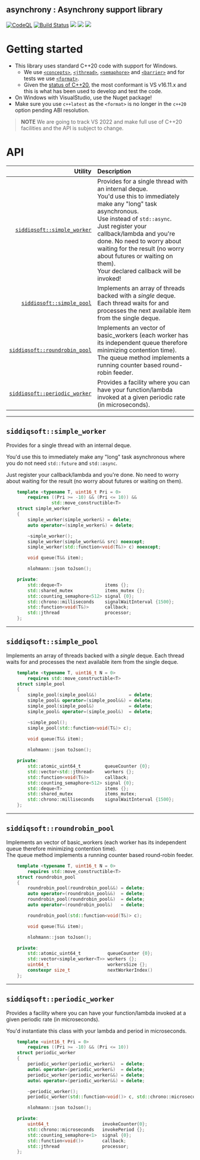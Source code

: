 asynchrony : Asynchrony support library
---------------------------------------

<!-- badges -->
[![CodeQL](https://github.com/SiddiqSoft/asynchrony-lib/actions/workflows/codeql-analysis.yml/badge.svg)](https://github.com/SiddiqSoft/asynchrony-lib/actions/workflows/codeql-analysis.yml)
[![Build Status](https://dev.azure.com/siddiqsoft/siddiqsoft/_apis/build/status/SiddiqSoft.asynchrony-lib?branchName=main)](https://dev.azure.com/siddiqsoft/siddiqsoft/_build/latest?definitionId=17&branchName=main)
![](https://img.shields.io/nuget/v/SiddiqSoft.asynchrony-lib)
![](https://img.shields.io/github/v/tag/SiddiqSoft/asynchrony-lib)
![](https://img.shields.io/azure-devops/tests/siddiqsoft/siddiqsoft/17)
<!--![](https://img.shields.io/azure-devops/coverage/siddiqsoft/siddiqsoft/17)-->
<!-- end badges -->

# Getting started

- This library uses standard C++20 code with support for Windows.
  - We use [`<concepts>`](https://en.cppreference.com/w/cpp/concepts), [`<jthread>`](https://en.cppreference.com/w/cpp/thread/jthread), [`<semaphore>`](https://en.cppreference.com/w/cpp/thread/counting_semaphore) and [`<barrier>`](https://en.cppreference.com/w/cpp/thread/barrier) and for tests we use [`<format>`](https://en.cppreference.com/w/cpp/header/format).
  - Given the [status of C++20](https://github.com/microsoft/STL/wiki/Changelog#vs-2019-1611), the most conformant is VS v16.11.x and this is what has been used to develop and test the code.
- On Windows with VisualStudio, use the Nuget package! 
- Make sure you use `c++latest` as the `<format>` is no longer in the `c++20` option pending ABI resolution.

> **NOTE**
> We are going to track VS 2022 and make full use of C++20 facilities and the API is subject to change.

# API

Utility                   | Description
-------------------------:|:------------
[`siddiqsoft::simple_worker`](#siddiqsoftsimple_worker) | Provides for a single thread with an internal deque.<br/>You'd use this to immediately make any "long" task asynchronous.<br/>Use instead of `std::async`.<br/>Just register your callback/lambda and you're done. No need to worry about waiting for the result (no worry about futures or waiting on them).<br/>Your declared callback will be invoked!
[`siddiqsoft::simple_pool`](#siddiqsoftsimple_pool) | Implements an array of threads backed with a *single* deque. Each thread waits for and processes the next available item from the single deque.
[`siddiqsoft::roundrobin_pool`](#siddiqsoftroundrobin_pool) | Implements an vector of basic_workers (each worker has its independent queue therefore minimizing contention time).<br/>The queue method implements a running counter based round-robin feeder.
[`siddiqsoft::periodic_worker`](#siddiqsoftperiodic_worker) | Provides a facility where you can have your function/lambda invoked at a given periodic rate (in microseconds).

<hr/>

## `siddiqsoft::simple_worker`

Provides for a single thread with an internal deque.

You'd use this to immediately make any "long" task asynchronous where you do not need `std::future` and `std::async`.

Just register your callback/lambda and you're done. No need to worry about waiting for the result (no worry about futures or waiting on them).

```cpp
    template <typename T, uint16_t Pri = 0>
        requires ((Pri >= -10) && (Pri <= 10)) &&
                 std::move_constructible<T>
    struct simple_worker
    {
        simple_worker(simple_worker&) = delete;
        auto operator=(simple_worker&) = delete;

        ~simple_worker();
        simple_worker(simple_worker&& src) noexcept;
        simple_worker(std::function<void(T&)> c) noexcept;

        void queue(T&& item);

        nlohmann::json toJson();

    private:
        std::deque<T>                items {};
        std::shared_mutex            items_mutex {};
        std::counting_semaphore<512> signal {0};
        std::chrono::milliseconds    signalWaitInterval {1500};
        std::function<void(T&)>      callback;
        std::jthread                 processor;
    };
```

<hr/>

## `siddiqsoft::simple_pool`

Implements an array of threads backed with a *single* deque. Each thread waits for and processes the next available item from the single deque.

```cpp
    template <typename T, uint16_t N = 0>
        requires std::move_constructible<T>
    struct simple_pool
    {
        simple_pool(simple_pool&&)            = delete;
        simple_pool& operator=(simple_pool&&) = delete;
        simple_pool(simple_pool&)             = delete;
        simple_pool& operator=(simple_pool&)  = delete;

        ~simple_pool();
        simple_pool(std::function<void(T&)> c);
        
        void queue(T&& item);

        nlohmann::json toJson();

    private:
        std::atomic_uint64_t         queueCounter {0};
        std::vector<std::jthread>    workers {};
        std::function<void(T&)>      callback;
        std::counting_semaphore<512> signal {0};
        std::deque<T>                items {};
        std::shared_mutex            items_mutex;
        std::chrono::milliseconds    signalWaitInterval {1500};
    };
```

<hr/>

## `siddiqsoft::roundrobin_pool`

Implements an vector of basic_workers (each worker has its independent queue therefore minimizing contention time).<br/>The queue method implements a running counter based round-robin feeder.

```cpp
    template <typename T, uint16_t N = 0>
        requires std::move_constructible<T>
    struct roundrobin_pool
    {
        roundrobin_pool(roundrobin_pool&&) = delete;
        auto operator=(roundrobin_pool&&)  = delete;
        roundrobin_pool(roundrobin_pool&)  = delete;
        auto operator=(roundrobin_pool&)   = delete;

        roundrobin_pool(std::function<void(T&)> c);

        void queue(T&& item);

        nlohmann::json toJson();

    private:
        std::atomic_uint64_t          queueCounter {0};
        std::vector<simple_worker<T>> workers {};
        uint64_t                      workersSize {};
        constexpr size_t              nextWorkerIndex()
    };
```

<hr/>

## `siddiqsoft::periodic_worker`

Provides a facility where you can have your function/lambda invoked at a given periodic rate (in microseconds).

You'd instantiate this class with your lambda and period in microseconds.

```cpp
    template <uint16_t Pri = 0>
        requires ((Pri >= -10) && (Pri <= 10))
    struct periodic_worker
    {
        periodic_worker(periodic_worker&)  = delete;
        auto& operator=(periodic_worker&)  = delete;
        periodic_worker(periodic_worker&&) = delete;
        auto& operator=(periodic_worker&&) = delete;

        ~periodic_worker();
        periodic_worker(std::function<void()> c, std::chrono::microseconds) noexcept;

        nlohmann::json toJson();

    private:
        uint64_t                    invokeCounter{0};
        std::chrono::microseconds   invokePeriod {};
        std::counting_semaphore<1>  signal {0};
        std::function<void()>       callback;
        std::jthread                processor;
    };
```

